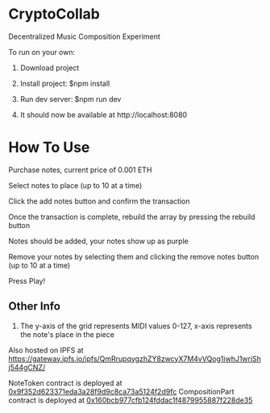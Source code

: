 # CryptoCollab
Decentralized Music Composition Experiment

To run on your own:

 1. Download project
 
 2. Install project: $npm install
 
 3. Run dev server: $npm run dev
 
 4. It should now be available at http://localhost:8080

# How To Use

Purchase notes, current price of 0.001 ETH

Select notes to place (up to 10 at a time)

Click the add notes button and confirm the transaction

Once the transaction is complete, rebuild the array by pressing the rebuild button

Notes should be added, your notes show up as purple

Remove your notes by selecting them and clicking the remove notes button (up to 10 at a time)

Press Play!

 
 ## Other Info
  1. The y-axis of the grid represents MIDI values 0-127, x-axis represents the note's place in the piece
  
  Also hosted on IPFS at https://gateway.ipfs.io/ipfs/QmRrupqygzhZY8zwcyX7M4vVQog1iwhJ1wriShj544gCNZ/
  
  NoteToken contract is deployed at <a href="https://etherscan.io/address/0x9f352d623371eda3a28f9d9c8ca73a5124f2d9fc">0x9f352d623371eda3a28f9d9c8ca73a5124f2d9fc</a>
  CompositionPart contract is deployed at <a href="https://etherscan.io/address/0x160bcb977cfb124fddac1f4879955887f228de35">0x160bcb977cfb124fddac1f4879955887f228de35</a>
